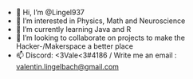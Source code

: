 - 👋 Hi, I’m @Lingel937
- 👀 I’m interested in Physics, Math and Neuroscience
- 🌱 I’m currently learning Java and R
- 💞️ I’m looking to collaborate on projects to make the Hacker-/Makerspace a better place
- 📫 Discord: <3Vale<3#4186 / Write me an email : valentin.lingelbach@gmail.com

<!---
Lingel937/Lingel937 is a ✨ special ✨ repository because its `README.md` (this file) appears on your GitHub profile.
You can click the Preview link to take a look at your changes.
--->
